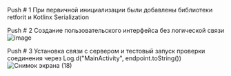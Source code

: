 Push # 1 При первичной инициализации были добавлены библиотеки retforit и Kotlinx Serialization  

Push # 2 Создание пользовательского интерфейса без логической связи
![image](https://github.com/user-attachments/assets/f38c3e72-409f-468f-af34-874d4084ccfb)


Push # 3 Установка связи с сервером и тестовый запуск проверки соединения через Log.d("MainActivity", endpoint.toString())
![Снимок экрана (18)](https://github.com/user-attachments/assets/63693b00-31e3-45b5-8523-a1419b9f8510)
